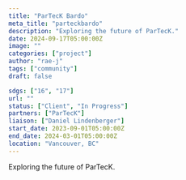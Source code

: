 ```yaml
---
title: "ParTecK Bardo"
meta_title: "parteckbardo"
description: "Exploring the future of ParTecK."
date: 2024-09-17T05:00:00Z
image: ""
categories: ["project"]
author: "rae-j"
tags: ["community"]
draft: false

sdgs: ["16", "17"]
url: ""
status: ["Client", "In Progress"]
partners: ["ParTecK"]
liaison: ["Daniel Lindenberger"]
start_date: 2023-09-01T05:00:00Z
end_date: 2024-03-01T05:00:00Z
location: "Vancouver, BC"
---
```


Exploring the future of ParTecK.

